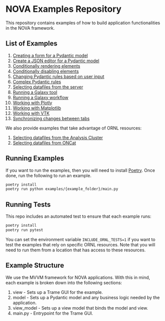 # NOVA Examples Repository

This repository contains examples of how to build application functionalities in the NOVA framework.

## List of Examples

1. [Creating a form for a Pydantic model](examples/pydantic_form)
2. [Create a JSON editor for a Pydantic model](examples/pydantic_monaco)
3. [Conditionally rendering elements](examples/conditional_rendering)
4. [Conditionally disabling elements](examples/conditional_disabling)
5. [Changing Pydantic rules based on user input](examples/dynamic_pydantic_rules)
6. [Complex Pydantic rules](examples/complex_pydantic_rules)
7. [Selecting datafiles from the server](examples/data_selector)
8. [Running a Galaxy tool](examples/run_galaxy_tool)
9. [Running a Galaxy workflow](examples/run_galaxy_workflow)
10. [Working with Plotly](examples/plotly)
11. [Working with Matplotlib](examples/matplotlib)
12. [Working with VTK](examples/vtk)
13. [Synchronizing changes between tabs](examples/multitab)

We also provide examples that take advantage of ORNL resources:

1. [Selecting datafiles from the Analysis Cluster](examples/ornl/neutron_data_selector)
2. [Selecting datafiles from ONCat](examples/ornl/oncat)

## Running Examples

If you want to run the examples, then you will need to install [Poetry](https://python-poetry.org/). Once done, run the following to run an example.

```bash
poetry install
poetry run python examples/{example_folder}/main.py
```

## Running Tests

This repo includes an automated test to ensure that each example runs:

```bash
poetry install
poetry run pytest
```

You can set the environment variable `INCLUDE_ORNL_TESTS=1` if you want to test the examples that rely on specific ORNL resources. Note that you will need to run them from a location that has access to these resources.

## Example Structure

We use the MVVM framework for NOVA applications. With this in mind, each example is broken down into the following sections:

1. view - Sets up a Trame GUI for the example.
2. model - Sets up a Pydantic model and any business logic needed by the application.
3. view_model - Sets up a view model that binds the model and view.
4. main.py - Entrypoint for the Trame GUI.
